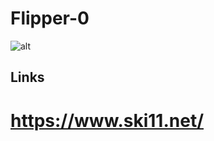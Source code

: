 # Flipper-0



![alt](https://media.discordapp.net/attachments/1013217887177166878/1050527204141969530/flipperDBicon.png?width=684&height=554 "This is a sample image.")

## Links

# https://www.ski11.net/
